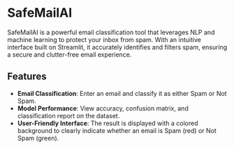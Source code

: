 # SafeMailAI

SafeMailAI is a powerful email classification tool that leverages NLP and machine learning to protect your inbox from spam. With an intuitive interface built on Streamlit, it accurately identifies and filters spam, ensuring a secure and clutter-free email experience.


## Features

- **Email Classification**: Enter an email and classify it as either Spam or Not Spam.
- **Model Performance**: View accuracy, confusion matrix, and classification report on the dataset.
- **User-Friendly Interface**: The result is displayed with a colored background to clearly indicate whether an email is Spam (red) or Not Spam (green).

